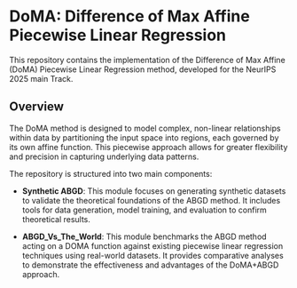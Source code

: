 # DoMA: Difference of Max Affine Piecewise Linear Regression

This repository contains the implementation of the Difference of Max Affine (DoMA) Piecewise Linear Regression method, developed for the NeurIPS 2025 main Track.

## Overview

The DoMA method is designed to model complex, non-linear relationships within data by partitioning the input space into regions, each governed by its own affine function. This piecewise approach allows for greater flexibility and precision in capturing underlying data patterns.

The repository is structured into two main components:

- **Synthetic ABGD**: This module focuses on generating synthetic datasets to validate the theoretical foundations of the ABGD method. It includes tools for data generation, model training, and evaluation to confirm theoretical results.

- **ABGD_Vs_The_World**: This module benchmarks the ABGD method acting on a DOMA function against existing piecewise linear regression techniques using real-world datasets. It provides comparative analyses to demonstrate the effectiveness and advantages of the DoMA+ABGD approach.

